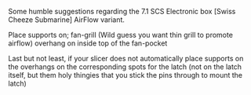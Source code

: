 
Some humble suggestions regarding the 7.1 SCS Electronic box [Swiss Cheeze Submarine] AirFlow variant.

Place supports on;
fan-grill (Wild guess you want thin grill to promote airflow)
overhang on inside top of the fan-pocket

Last but not least, if your slicer does not automatically place supports on the overhangs on the corresponding spots for the latch
(not on the latch itself, but them holy thingies that you stick the pins through to mount the latch)